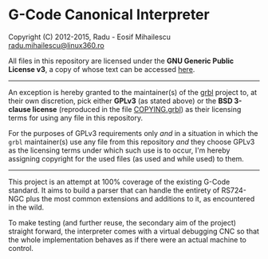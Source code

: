 G-Code Canonical Interpreter
============================

Copyright (C) 2012-2015, Radu - Eosif Mihailescu <radu.mihailescu@linux360.ro>

All files in this repository are licensed under the
**GNU Generic Public License v3**, a copy of whose text can be accessed
 [here](http://www.gnu.org/licenses/gpl.html).

* * *

An exception is hereby granted to the maintainer(s) of the
[grbl](https://github.com/grbl/grbl) project to, at their own discretion, pick
either **GPLv3** (as stated above) or the **BSD 3-clause license** (reproduced in the
file [COPYING.grbl](https://github.com/csdexter/gcode-canon/blob/master/COPYING.grbl))
as their licensing terms for using any file in this repository.

For the purposes of GPLv3 requirements only *and* in a situation in which the
`grbl` maintainer(s) use any file from this repository *and* they choose GPLv3 as
the licensing terms under which such use is to occur, I'm hereby assigning
copyright for the used files (as used and while used) to them.

* * *

This project is an attempt at 100% coverage of the existing G-Code standard.
It aims to build a parser that can handle the entirety of RS724-NGC plus the
most common extensions and additions to it, as encountered in the wild.

To make testing (and further reuse, the secondary aim of the project) straight
forward, the interpreter comes with a virtual debugging CNC so that the whole
implementation behaves as if there were an actual machine to control.
